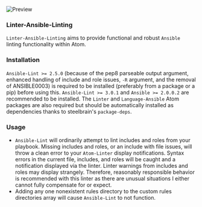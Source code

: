 ![Preview](https://raw.githubusercontent.com/mschuchard/linter-ansible-linting/master/linter_ansible_linting.png)

### Linter-Ansible-Linting
`Linter-Ansible-Linting` aims to provide functional and robust `Ansible` linting functionality within Atom.

### Installation
`Ansible-Lint >= 2.5.0` (because of the pep8 parseable output argument, enhanced handling of include and role issues, `-R` argument, and the removal of ANSIBLE0003) is required to be installed (preferably from a package or a pip) before using this. `Ansible-Lint >= 3.0.1` and `Ansible >= 2.0.0.2` are recommended to be installed. The `Linter` and `Language-Ansible` Atom packages are also required but should be automatically installed as dependencies thanks to steelbrain's `package-deps`.

### Usage
- `Ansible-Lint` will ordinarily attempt to lint includes and roles from your playbook. Missing includes and roles, or an include with file issues, will throw a clean error to your `Atom-Linter` display notifications. Syntax errors in the current file, includes, and roles will be caught and a notification displayed via the linter. Linter warnings from includes and roles may display strangely. Therefore, reasonably responsible behavior is recommended with this linter as there are unusual situations I either cannot fully compensate for or expect.
- Adding any one nonexistent rules directory to the custom rules directories array will cause `Ansible-Lint` to not function.
